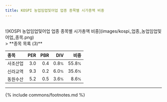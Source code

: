 ```yaml
---
title: KOSPI 농업임업및어업 업종 종목별 시가총액 비중
---
```

<br>
![KOSPI 농업임업및어업 업종 종목별 시가총액 비중](images/kospi_업종_농업임업및어업_종목.png)
<br>
> **종목 목록 (3)**<a id="list"></a>

| **종목** | **PER** | **PBR** | **DIV** | **비중** |
| :------- | ------: | ------: | ------: | -------: |
| 사조산업 | 3.0 | 0.4 | 0.8<small>%</small> | 55.8<small>%</small> |
| 신라교역 | 9.3 | 0.2 | 6.0<small>%</small> | 35.6<small>%</small> |
| 동원수산 | 5.2 | 0.5 | 3.6<small>%</small> | 8.6<small>%</small> |

---
{% include commons/footnotes.md %}